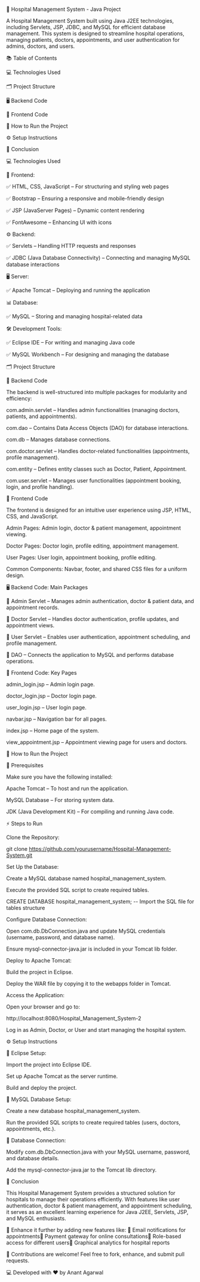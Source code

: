 🏥 Hospital Management System - Java Project

A Hospital Management System built using Java J2EE technologies, including Servlets, JSP, JDBC, and MySQL for efficient database management. This system is designed to streamline hospital operations, managing patients, doctors, appointments, and user authentication for admins, doctors, and users.

📚 Table of Contents

💻 Technologies Used

🗂️ Project Structure

🖥️ Backend Code

📱 Frontend Code

🚀 How to Run the Project

⚙️ Setup Instructions

🏁 Conclusion

💻 Technologies Used

🎨 Frontend:

✅ HTML, CSS, JavaScript – For structuring and styling web pages

✅ Bootstrap – Ensuring a responsive and mobile-friendly design

✅ JSP (JavaServer Pages) – Dynamic content rendering

✅ FontAwesome – Enhancing UI with icons

⚙️ Backend:

✅ Servlets – Handling HTTP requests and responses

✅ JDBC (Java Database Connectivity) – Connecting and managing MySQL database interactions

🖥️ Server:

✅ Apache Tomcat – Deploying and running the application

📊 Database:

✅ MySQL – Storing and managing hospital-related data

🛠️ Development Tools:

✅ Eclipse IDE – For writing and managing Java code

✅ MySQL Workbench – For designing and managing the database

🗂️ Project Structure

📂 Backend Code

The backend is well-structured into multiple packages for modularity and efficiency:

com.admin.servlet – Handles admin functionalities (managing doctors, patients, and appointments).

com.dao – Contains Data Access Objects (DAO) for database interactions.

com.db – Manages database connections.

com.doctor.servlet – Handles doctor-related functionalities (appointments, profile management).

com.entity – Defines entity classes such as Doctor, Patient, Appointment.

com.user.servlet – Manages user functionalities (appointment booking, login, and profile handling).

🎨 Frontend Code

The frontend is designed for an intuitive user experience using JSP, HTML, CSS, and JavaScript.

Admin Pages: Admin login, doctor & patient management, appointment viewing.

Doctor Pages: Doctor login, profile editing, appointment management.

User Pages: User login, appointment booking, profile editing.

Common Components: Navbar, footer, and shared CSS files for a uniform design.

🖥️ Backend Code: Main Packages

🔹 Admin Servlet – Manages admin authentication, doctor & patient data, and appointment records.

🔹 Doctor Servlet – Handles doctor authentication, profile updates, and appointment views.

🔹 User Servlet – Enables user authentication, appointment scheduling, and profile management.

🔹 DAO – Connects the application to MySQL and performs database operations.

📱 Frontend Code: Key Pages

admin_login.jsp – Admin login page.

doctor_login.jsp – Doctor login page.

user_login.jsp – User login page.

navbar.jsp – Navigation bar for all pages.

index.jsp – Home page of the system.

view_appointment.jsp – Appointment viewing page for users and doctors.

🚀 How to Run the Project

🔧 Prerequisites

Make sure you have the following installed:

Apache Tomcat – To host and run the application.

MySQL Database – For storing system data.

JDK (Java Development Kit) – For compiling and running Java code.

⚡ Steps to Run

Clone the Repository:

git clone https://github.com/yourusername/Hospital-Management-System.git

Set Up the Database:

Create a MySQL database named hospital_management_system.

Execute the provided SQL script to create required tables.

CREATE DATABASE hospital_management_system;
-- Import the SQL file for tables structure

Configure Database Connection:

Open com.db.DbConnection.java and update MySQL credentials (username, password, and database name).

Ensure mysql-connector-java.jar is included in your Tomcat lib folder.

Deploy to Apache Tomcat:

Build the project in Eclipse.

Deploy the WAR file by copying it to the webapps folder in Tomcat.

Access the Application:

Open your browser and go to:

http://localhost:8080/Hospital_Management_System-2

Log in as Admin, Doctor, or User and start managing the hospital system.

⚙️ Setup Instructions

📌 Eclipse Setup:

Import the project into Eclipse IDE.

Set up Apache Tomcat as the server runtime.

Build and deploy the project.

📌 MySQL Database Setup:

Create a new database hospital_management_system.

Run the provided SQL scripts to create required tables (users, doctors, appointments, etc.).

📌 Database Connection:

Modify com.db.DbConnection.java with your MySQL username, password, and database details.

Add the mysql-connector-java.jar to the Tomcat lib directory.

🏁 Conclusion

This Hospital Management System provides a structured solution for hospitals to manage their operations efficiently. With features like user authentication, doctor & patient management, and appointment scheduling, it serves as an excellent learning experience for Java J2EE, Servlets, JSP, and MySQL enthusiasts.

🚀 Enhance it further by adding new features like:
🔹 Email notifications for appointments🔹 Payment gateway for online consultations🔹 Role-based access for different users🔹 Graphical analytics for hospital reports

📢 Contributions are welcome! Feel free to fork, enhance, and submit pull requests.

💻 Developed with ❤️ by Anant Agarwal

